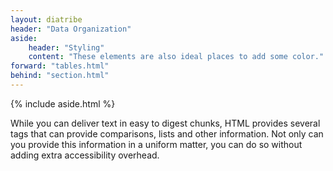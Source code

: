 ```yaml
---
layout: diatribe
header: "Data Organization"
aside:
    header: "Styling"
    content: "These elements are also ideal places to add some color."
forward: "tables.html"
behind: "section.html"
---
```


<div>
    {% include aside.html %}
    <p>
        While you can deliver text in easy to digest chunks, <abbr>HTML</abbr> provides several tags that can
        provide comparisons, lists and other information. Not only can you provide this information in a uniform
        matter, you can do so without adding extra accessibility overhead.
    </p>
</div>
